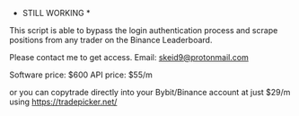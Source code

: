 * STILL WORKING *
  
This script is able to bypass the login authentication process
and scrape positions from any trader on the Binance Leaderboard.

Please contact me to get access.
Email: skeid9@protonmail.com


Software price: $600
API price: $55/m

or you can copytrade directly into your Bybit/Binance account at just $29/m
using https://tradepicker.net/
